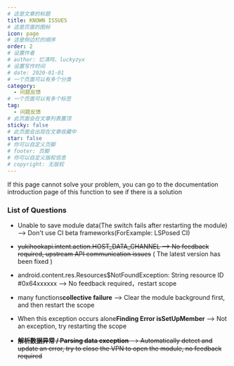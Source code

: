 ```yaml
---
# 这是文章的标题
title: KNOWN ISSUES
# 这是页面的图标
icon: page
# 这是侧边栏的顺序
order: 2
# 设置作者
# author: 忆清鸣、luckyzyx
# 设置写作时间
# date: 2020-01-01
# 一个页面可以有多个分类
category:
  - 问题反馈
# 一个页面可以有多个标签
tag:
  - 问题反馈
# 此页面会在文章列表置顶
sticky: false
# 此页面会出现在文章收藏中
star: false
# 你可以自定义页脚
# footer: 页脚
# 你可以自定义版权信息
# copyright: 无版权
---
```


If this page cannot solve your problem, you can go to the documentation introduction page of this function to see if there is a solution

### List of Questions

- Unable to save module data(The switch fails after restarting the module) --> Don't use CI beta frameworks(ForExample: LSPosed CI)

- ~~yukihookapi.intent.action.HOST_DATA_CHANNEL --> No feedback required, upstream API communication issues~~ ( The latest version has been fixed )

- android.content.res.Resources$NotFoundException: String resource ID #0x64xxxxxx --> No feedback required，restart scope

- many functions**collective failure** --> Clear the module background first, and then restart the
  scope

- When this exception occurs alone**Finding Error isSetUpMember** --> Not an exception, try restarting the scope

- ~~**解析数据异常 / Parsing data exception** --> Automatically detect and update an error, try to close the VPN to open the module,
  no feedback required~~

